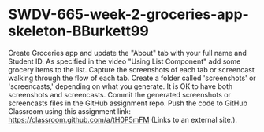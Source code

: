 # SWDV-665-week-2-groceries-app-skeleton-BBurkett99

Create Groceries app and update the "About" tab with your full name and Student ID.
As specified in the video "Using List Component" add some grocery items to the list.
Capture the screenshots of each tab or screencast walking through the flow of each tab.
Create a folder called 'screenshots' or 'screencasts,' depending on what you generate. It is OK to have both screenshots and screencasts.
Commit the generated screenshots or screencasts files in the GitHub assignment repo.
Push the code to GitHub Classroom using this assignment link: https://classroom.github.com/a/tH0P5mFM (Links to an external site.).
